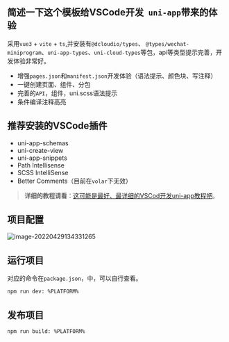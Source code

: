 ## **简述一下**这个模板给VSCode开发` uni-app`带来的体验

采用`vue3` + `vite` + `ts`,并安装有`@dcloudio/types`、 `@types/wechat-miniprogram`、`uni-app-types`、`uni-cloud-types`等包，api等类型提示完善，开发体验非常好。

- 增强`pages.json`和`manifest.json`开发体验（语法提示、颜色块、写注释）
- 一键创建页面、组件、分包
- 完善的`API`，组件，uni.scss语法提示
- 条件编译注释高亮

## 推荐安装的VSCode插件

- uni-app-schemas
- uni-create-view
- uni-app-snippets
- Path Intellisense
- SCSS IntelliSense
- Better Comments（目前在`volar`下无效）




> **详细的教程请看**：[这可能是最好、最详细的VSCod开发uni-app教程吧](https://juejin.cn/post/7090532271257714695)。

## 项目配置

![image-20220429134331265](https://s2.loli.net/2022/04/29/foQDHulNeEwhcAi.png)

## 运行项目

对应的命令在`package.json`，中，可以自行查看。

```bash
npm run dev: %PLATFORM%
```

## 发布项目

```bash
npm run build: %PLATFORM%
```

